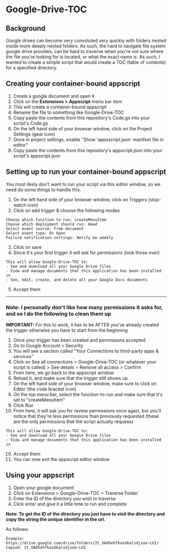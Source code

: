 # Google-Drive-TOC

## Background

Google drives can become very convoluted very quickly with folders nested inside more deeply nested folders. As such, the hard to navigate file system google drive provides, can be hard to traverse when you're not sure where the file you're looking for is located, or what the exact name is. As such, I wanted to create a simple script that would create a TOC (table of contents) for a specified directory.

## Creating your container-bound appscript

1. Create a google document and open it
2. Click on the **Extensions > Appscript** menu bar item
3. This will create a container-bound appscript
4. Rename the file to something like Google-Drive-TOC
5. Copy paste the contents from this repository's Code.gs into your script's Code.gs
6. On the left hand side of your browser window, click on the Project Settings (gear icon)
7. Once in project settings, enable "Show 'appsscript.json' manifest file in editor"
8. Copy paste the contents from this repository's appscript.json into your script's appscript.json

## Setting up to run your container-bound appscript

You most likely don't want to run your script via this editor window, so we need do some things to handle this.

1. On the left hand side of your browser window, click on Triggers (stop-watch icon)
2. Click on add trigger & choose the following modes

```
Choose which function to run: createMenuItem
Choose which deployment should run: Head
Select event source: From document
Select event type: On Open
Failure notification settings: Notify me weekly
```

3. Click on save
4. Since it's your first trigger it will ask for permissions (look those over)
```
This will allow Google-Drive-TOC to:
- See and download all your Google Drive files
- View and manage documents that this application has been installed in
- See, edit, create, and delete all your Google Docs documents
```
5. Accept them

---

### Note: I personally don't like how many permissions it asks for, and so I do the following to clean them up
**IMPORTANT:** For this to work, it has to be AFTER you've already created the trigger otherwise you have to start from the beginning

1. Once your trigger has been created and permissions accepted
2. Go to Google Account > Security
3. You will see a section called "Your Connections to third-party apps & services"
4. Click on See all connections > Google-Drive-TOC (or whatever your script is called) > See details > Remove all access > Confirm
5. From here, we go back to the appscript window
7. Reload it, and make sure that the trigger still shows up
6. On the left hand side of your browser window, make sure to click on Editor (the code bracket icon)
7. On the top menu bar, select the function-to-run and make sure that it's set to "createMenuItem"
8. Click Run
9. From here, it will ask you for review permissions once again, but you'll notice that they're less permissions than previously requested (these are the only permissions that the script actually requires)
```
This will allow Google-Drive-TOC to:
- See and download all your Google Drive files
- View and manage documents that this application has been installed in
```
10. Accept them
11. You can now exit the appscript editor window

## Using your appscript

1. Open your google document
2. Click on Extensions > Google-Drive-TOC > Traverse Folder
3. Enter the ID of the directory you wish to traverse
4. Click enter and give it a little time to run and complete

**Note: To get the ID of the directory you just have to visit the directory and copy the string the unique identifier in the url.**

As follows:

```
Example: https://drive.google.com/drive/folders/2t_OAdhehfkasdkalsdjsoe-LU1/
Copied: 2t_OAdhehfkasdkalsdjsoe-LU1
```